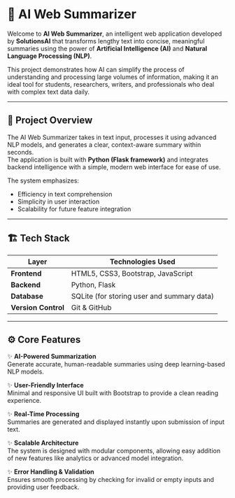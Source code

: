 # 🧠 AI Web Summarizer

Welcome to **AI Web Summarizer**, an intelligent web application developed by **SolutionsAI** that transforms lengthy text into concise, meaningful summaries using the power of **Artificial Intelligence (AI)** and **Natural Language Processing (NLP)**.

This project demonstrates how AI can simplify the process of understanding and processing large volumes of information, making it an ideal tool for students, researchers, writers, and professionals who deal with complex text data daily.

---

## 🚀 Project Overview

The AI Web Summarizer takes in text input, processes it using advanced NLP models, and generates a clear, context-aware summary within seconds.  
The application is built with **Python (Flask framework)** and integrates backend intelligence with a simple, modern web interface for ease of use.

The system emphasizes:
- Efficiency in text comprehension  
- Simplicity in user interaction  
- Scalability for future feature integration  

---

## 🏗️ Tech Stack

| Layer | Technologies Used |
|-------|--------------------|
| **Frontend** | HTML5, CSS3, Bootstrap, JavaScript |
| **Backend** | Python, Flask |
| **Database** | SQLite (for storing user and summary data) |
| **Version Control** | Git & GitHub |

---

## ⚙️ Core Features

✨ **AI-Powered Summarization**  
Generate accurate, human-readable summaries using deep learning-based NLP models.

✨ **User-Friendly Interface**  
Minimal and responsive UI built with Bootstrap to provide a clean reading experience.

✨ **Real-Time Processing**  
Summaries are generated and displayed instantly upon submission of input text.

✨ **Scalable Architecture**  
The system is designed with modular components, allowing easy addition of new features like analytics or advanced model integration.

✨ **Error Handling & Validation**  
Ensures smooth processing by checking for invalid or empty inputs and providing user feedback.

